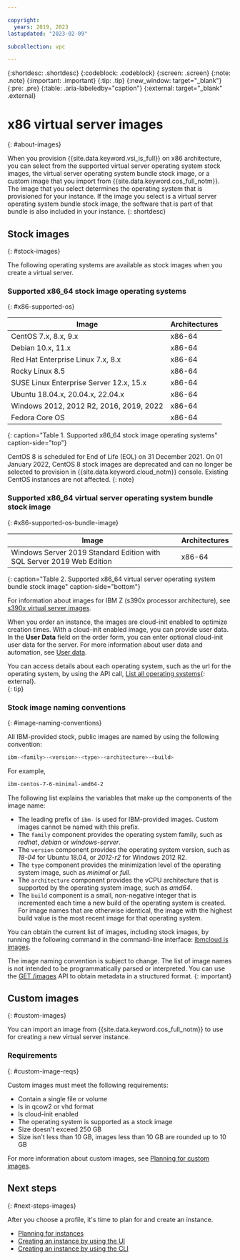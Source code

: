 ```yaml
---

copyright:
  years: 2019, 2023
lastupdated: "2023-02-09"

subcollection: vpc

---
```


{:shortdesc: .shortdesc}
{:codeblock: .codeblock}
{:screen: .screen}
{:note: .note}
{:important: .important}
{:tip: .tip}
{:new_window: target="_blank"}
{:pre: .pre}
{:table: .aria-labeledby="caption"}
{:external: target="_blank" .external}


# x86 virtual server images
{: #about-images}

When you provision {{site.data.keyword.vsi_is_full}} on x86 architecture, you can select from the supported virtual server operating system stock images, the virtual server operating system bundle stock image, or a custom image that you import from {{site.data.keyword.cos_full_notm}}. The image that you select determines the operating system that is provisioned for your instance. If the image you select is a virtual server operating system bundle stock image, the software that is part of that bundle is also included in your instance.
{: shortdesc}

## Stock images
{: #stock-images}

The following operating systems are available as stock images when you create a virtual server.

### Supported x86_64 stock image operating systems
{: #x86-supported-os}

| Image | Architectures |
|---------|---------|
| CentOS 7.x, 8.x, 9.x | x86-64 |
| Debian 10.x, 11.x | x86-64 |
| Red Hat Enterprise Linux 7.x, 8.x | x86-64 |
| Rocky Linux 8.5 | x86-64 |
| SUSE Linux Enterprise Server 12.x, 15.x | x86-64 |
| Ubuntu 18.04.x, 20.04.x, 22.04.x | x86-64 |
| Windows 2012, 2012 R2, 2016, 2019, 2022 | x86-64 |
| Fedora Core OS | x86-64 |
{: caption="Table 1. Supported x86_64 stock image operating systems" caption-side="top"}

CentOS 8 is scheduled for End of Life (EOL) on 31 December 2021. On 01 January 2022, CentOS 8 stock images are deprecated and can no longer be selected to provision in {{site.data.keyword.cloud_notm}} console. Existing CentOS instances are not affected.
{: note}

### Supported x86_64 virtual server operating system bundle stock image
{: #x86-supported-os-bundle-image}

| Image | Architectures |
|---------|---------|
| Windows Server 2019 Standard Edition with SQL Server 2019 Web Edition | x86-64
{: caption="Table 2. Supported x86_64 virtual server operating system bundle stock image" caption-side="bottom"}

For information about images for IBM Z (s390x processor architecture), see [s390x virtual server images](/docs/vpc?topic=vpc-vsabout-images).

When you order an instance, the images are cloud-init enabled to optimize creation times. With a cloud-init enabled image, you can provide user data. In the **User Data** field on the order form, you can enter optional cloud-init user data for the server. For more information about user data and automation, see [User data](/docs/vpc?topic=vpc-user-data).

You can access details about each operating system, such as the url for the operating system, by using the API call, [List all operating systems](https://cloud.ibm.com/apidocs/vpc#list-operating-systems){: external}.  
{: tip}

### Stock image naming conventions
{: #image-naming-conventions}

All IBM-provided stock, public images are named by using the following convention:

```sh
ibm-<family>-<version>-<type>-<architecture>-<build>
```

For example,

```sh
ibm-centos-7-6-minimal-amd64-2
```

The following list explains the variables that make up the components of the image name:
* The leading prefix of `ibm-` is used for IBM-provided images. Custom images cannot be named with this prefix.
* The `family` component provides the operating system family, such as *redhat*, *debian* or *windows-server*.
* The `version` component provides the operating system version, such as *18-04* for Ubuntu 18.04, or *2012-r2* for Windows 2012 R2.
* The `type` component provides the minimization level of the operating system image, such as *minimal* or *full*.
* The `architecture` component provides the vCPU architecture that is supported by the operating system image, such as *amd64*.
* The `build` component is a small, non-negative integer that is incremented each time a new build of the operating system is created. For image names that are otherwise identical, the image with the highest build value is the most recent image for that operating system.

You can obtain the current list of images, including stock images, by running the following command in the command-line interface: [ibmcloud is images](/docs/vpc?topic=vpc-vpc-reference#compute-images).

The image naming convention is subject to change. The list of image names is not intended to be programmatically parsed or interpreted. You can use the [GET /images](/apidocs/vpc#get-image) API to obtain metadata in a structured format.
{: important}

## Custom images
{: #custom-images}

You can import an image from {{site.data.keyword.cos_full_notm}} to use for creating a new virtual server instance.

### Requirements
{: #custom-image-reqs}

Custom images must meet the following requirements:
- Contain a single file or volume
- Is in qcow2 or vhd format
- Is cloud-init enabled
- The operating system is supported as a stock image
- Size doesn't exceed 250 GB
- Size isn't less than 10 GB, images less than 10 GB are rounded up to 10 GB

For more information about custom images, see [Planning for custom images](/docs/vpc?topic=vpc-planning-custom-images).

<!--### Storage costs
{: #custom-image-storage}

Storage costs are incurred for storing custom images. This charge is separate from charges for storing images in {{site.data.keyword.cos_full_notm}}.-->

## Next steps
{: #next-steps-images}

After you choose a profile, it's time to plan for and create an instance.
* [Planning for instances](/docs/vpc?topic=vpc-vsi_best_practices)
* [Creating an instance by using the UI](/docs/vpc?topic=vpc-creating-virtual-servers)
* [Creating an instance by using the CLI](/docs/vpc?topic=vpc-creating-virtual-servers-cli)
